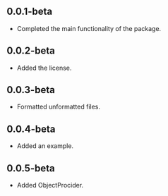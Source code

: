 ## 0.0.1-beta

* Completed the main functionality of the package.

## 0.0.2-beta

* Added the license.

## 0.0.3-beta

* Formatted unformatted files.

## 0.0.4-beta

* Added an example.

## 0.0.5-beta

* Added ObjectProcider<T>.
